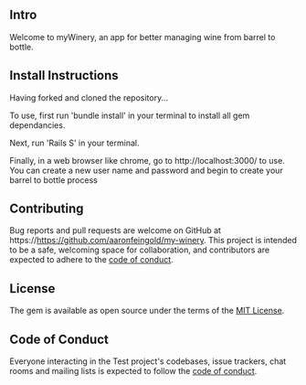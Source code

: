 ## Intro

Welcome to myWinery, an app for better managing wine from barrel to bottle.

## Install Instructions
Having forked and cloned the repository...

To use, first run 'bundle install' in your terminal to install all gem dependancies. 

Next, run 'Rails S' in your terminal. 

Finally, in a web browser like chrome, go to http://localhost:3000/ to use. You can create a new user name and password and begin to create your barrel to bottle process


## Contributing

Bug reports and pull requests are welcome on GitHub at https://https://github.com/aaronfeingold/my-winery. This project is intended to be a safe, welcoming space for collaboration, and contributors are expected to adhere to the [code of conduct](https://github.com/aaronfeingold/my_cocktail/blob/master/Flatiron/code/my-winery/CODE_OF_CONDUCT.md).


## License

The gem is available as open source under the terms of the [MIT License](https://opensource.org/licenses/MIT).

## Code of Conduct

Everyone interacting in the Test project's codebases, issue trackers, chat rooms and mailing lists is expected to follow the [code of conduct](https://github.com/aaronfeingold/my_cocktail/blob/master/Flatiron/code/my_cocktail/CODE_OF_CONDUCT.md).